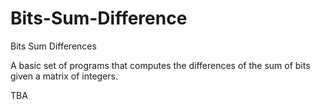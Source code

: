 # Bits-Sum-Difference
Bits Sum Differences


A basic set of programs that computes the differences of the sum of bits given a matrix of integers. 

  TBA
